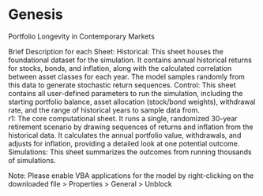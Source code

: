 # Genesis
Portfolio Longevity in Contemporary Markets


Brief Description for each Sheet:
Historical:
This sheet houses the foundational dataset for the simulation. It contains annual historical returns for stocks, bonds, and inflation, along with the calculated correlation between asset classes for each year. The model samples randomly from this data to generate stochastic return sequences.
Control:
This sheet contains all user-defined parameters to run the simulation, including the starting portfolio balance, asset allocation (stock/bond weights), withdrawal rate, and the range of historical years to sample data from.         
r1:
The core computational sheet. It runs a single, randomized 30-year retirement scenario by drawing sequences of returns and inflation from the historical data. It calculates the annual portfolio value, withdrawals, and adjusts for inflation, providing a detailed look at one potential outcome.
Simulations:
This sheet summarizes the outcomes from running thousands of simulations.

Note: Please enable VBA applications for the model by right-clicking on the downloaded file > Properties > General > Unblock



